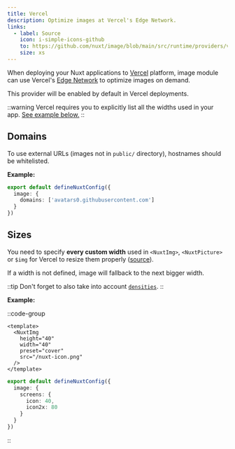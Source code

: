 ```yaml
---
title: Vercel
description: Optimize images at Vercel's Edge Network.
links:
  - label: Source
    icon: i-simple-icons-github
    to: https://github.com/nuxt/image/blob/main/src/runtime/providers/vercel.ts
    size: xs
---
```


When deploying your Nuxt applications to [Vercel](https://vercel.com) platform, image module can use Vercel's [Edge Network](https://vercel.com/docs/edge-network/overview) to optimize images on demand.

This provider will be enabled by default in Vercel deployments.

::warning
Vercel requires you to explicitly list all the widths used in your app. [See example below.](#sizes)
::

## Domains

To use external URLs (images not in `public/` directory), hostnames should be whitelisted.

**Example:**

```ts [nuxt.config.ts]
export default defineNuxtConfig({
  image: {
    domains: ['avatars0.githubusercontent.com']
  }
})
```

## Sizes

You need to specify **every custom width** used in `<NuxtImg>`, `<NuxtPicture>` or `$img` for Vercel to resize them properly ([source](https://vercel.com/docs/build-output-api/v3/configuration#api)).

If a width is not defined, image will fallback to the next bigger width.

::tip
Don't forget to also take into account [`densities`](/get-started/configuration#densities).
::

**Example:**

::code-group

```vue [index.vue]
<template>
  <NuxtImg
    height="40"
    width="40"
    preset="cover"
    src="/nuxt-icon.png"
  />
</template>
```

```ts [nuxt.config.ts]
export default defineNuxtConfig({
  image: {
    screens: {
      icon: 40,
      icon2x: 80
    }
  }
})
```

::
